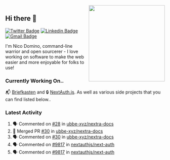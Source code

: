 <img align="right" src="https://user-images.githubusercontent.com/7415984/172472491-91b16eac-fa22-4ecf-92df-d687139fd1f9.gif" width="240" />

## Hi there 👋

[![Twitter Badge](https://img.shields.io/badge/-@ndom91-1ca0f1?style=flat-square&labelColor=1ca0f1&logo=twitter&logoColor=white&link=https://twitter.com/ndom91)](https://twitter.com/ndom91) [![Linkedin Badge](https://img.shields.io/badge/-ndom91-blue?style=flat-square&logo=Linkedin&logoColor=white&link=https://www.linkedin.com/in/ndom91/)](https://www.linkedin.com/in/ndom91/) [![Gmail Badge](https://img.shields.io/badge/-yo@ndo.dev-c14438?style=flat-square&logo=mail.ru&logoColor=white&link=mailto:yo@ndo.dev)](mailto:yo@ndo.dev)

I'm Nico Domino, command-line warrior and open sourcerer - I love working on software to make the web easier and more enjoyable for folks to use! 

### Currently Working On..

📬 [Briefkasten](https://briefkastenhq.com) and 🔒 [NextAuth.js](https://github.com/nextauthjs/next-auth). As well as various side projects that you can find listed below..

<!--START_SECTION_PROFILE_VIEWS:readme-info-->
<!--END_SECTION_PROFILE_VIEWS:readme-info-->

<!--START_SECTION_DAILY_COMMIT:readme-info-->
<!--END_SECTION_DAILY_COMMIT:readme-info-->

<!--START_SECTION_WEEKLY_COMMIT:readme-info-->
<!--END_SECTION_WEEKLY_COMMIT:readme-info-->

### Latest Activity

<!--START_SECTION:activity-->
1. 🗣 Commented on [#28](https://github.com/ubbe-xyz/nextra-docs/pull/28#issuecomment-1913386096) in [ubbe-xyz/nextra-docs](https://github.com/ubbe-xyz/nextra-docs)
2. 🎉 Merged PR [#30](https://github.com/ubbe-xyz/nextra-docs/pull/30) in [ubbe-xyz/nextra-docs](https://github.com/ubbe-xyz/nextra-docs)
3. 🗣 Commented on [#30](https://github.com/ubbe-xyz/nextra-docs/pull/30#issuecomment-1913125549) in [ubbe-xyz/nextra-docs](https://github.com/ubbe-xyz/nextra-docs)
4. 🗣 Commented on [#9817](https://github.com/nextauthjs/next-auth/pull/9817#issuecomment-1913111146) in [nextauthjs/next-auth](https://github.com/nextauthjs/next-auth)
5. 🗣 Commented on [#9817](https://github.com/nextauthjs/next-auth/pull/9817#issuecomment-1913090122) in [nextauthjs/next-auth](https://github.com/nextauthjs/next-auth)
<!--END_SECTION:activity-->
